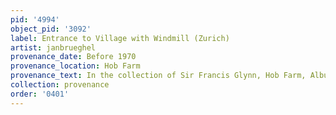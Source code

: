```yaml
---
pid: '4994'
object_pid: '3092'
label: Entrance to Village with Windmill (Zurich)
artist: janbrueghel
provenance_date: Before 1970
provenance_location: Hob Farm
provenance_text: In the collection of Sir Francis Glynn, Hob Farm, Albury, Much Hadham
collection: provenance
order: '0401'
---
```

